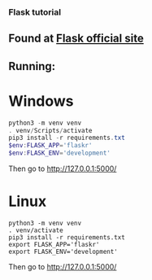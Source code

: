 ### Flask tutorial
## Found at [Flask official site](https://flask.palletsprojects.com/en/2.0.x/tutorial/)

## Running:
# Windows
``` powershell
python3 -m venv venv
. venv/Scripts/activate
pip3 install -r requirements.txt
$env:FLASK_APP='flaskr'
$env:FLASK_ENV='development'
```

Then go to http://127.0.0.1:5000/

# Linux
``` shell
python3 -m venv venv
. venv/activate
pip3 install -r requirements.txt
export FLASK_APP='flaskr'
export FLASK_ENV='development'
```

Then go to http://127.0.0.1:5000/
